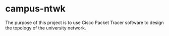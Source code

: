 # campus-ntwk
The purpose of this project is to use Cisco Packet Tracer software to design the topology of the university network.
